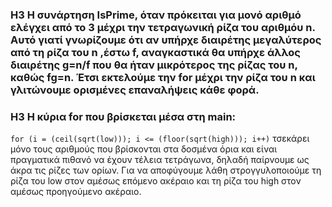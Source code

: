 ### H3 Η συνάρτηση IsPrime, όταν πρόκειται για μονό αριθμό ελέγχει από το 3 μέχρι την τετραγωνική ρίζα του αριθμόυ n. Αυτό γιατί γνωρίζουμε ότι αν υπήρχε διαιρέτης μεγαλύτερος από τη ρίζα του n ,έστω f, αναγκαστικά θα υπήρχε άλλος διαιρέτης g=n/f που θα ήταν μικρότερος της ρίζας του n, καθώς fg=n. Έτσι εκτελούμε την for μέχρι την ρίζα του n και γλιτώνουμε ορισμένες επαναλήψεις κάθε φορά.

### H3 Η κύρια for που βρίσκεται μέσα στη main: 
```for (i = (ceil(sqrt(low))); i <= (floor(sqrt(high))); i++)```
τσεκάρει μόνο τους αριθμούς που βρίσκονται στα δοσμένα όρια και είναι πραγματικά πιθανό να έχουν τέλεια τετράγωνα, δηλαδή παίρνουμε ως άκρα τις ρίζες των ορίων. Για να αποφύγουμε λάθη στρογγυλοποιούμε τη ρίζα του low στον αμέσως επόμενο ακέραιο και τη ρίζα του high στον αμέσως προηγούμενο ακέραιο.